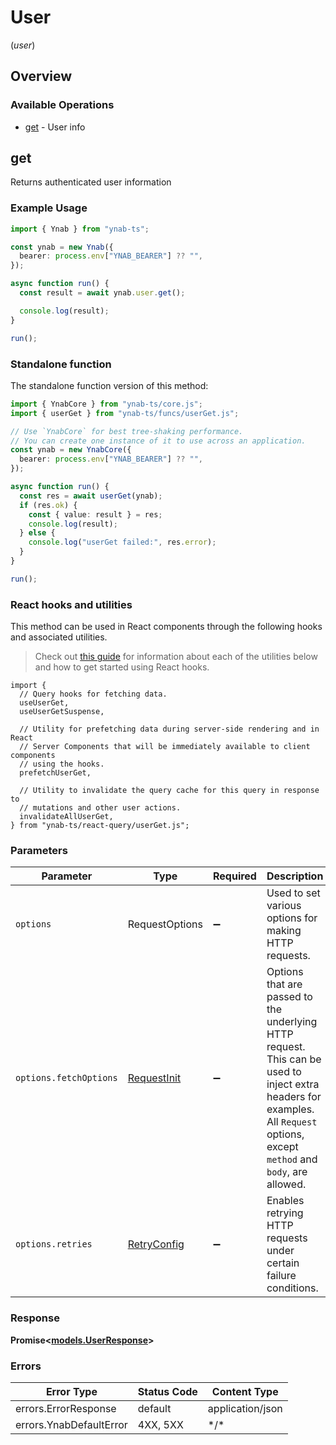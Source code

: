 # User
(*user*)

## Overview

### Available Operations

* [get](#get) - User info

## get

Returns authenticated user information

### Example Usage

<!-- UsageSnippet language="typescript" operationID="getUser" method="get" path="/user" -->
```typescript
import { Ynab } from "ynab-ts";

const ynab = new Ynab({
  bearer: process.env["YNAB_BEARER"] ?? "",
});

async function run() {
  const result = await ynab.user.get();

  console.log(result);
}

run();
```

### Standalone function

The standalone function version of this method:

```typescript
import { YnabCore } from "ynab-ts/core.js";
import { userGet } from "ynab-ts/funcs/userGet.js";

// Use `YnabCore` for best tree-shaking performance.
// You can create one instance of it to use across an application.
const ynab = new YnabCore({
  bearer: process.env["YNAB_BEARER"] ?? "",
});

async function run() {
  const res = await userGet(ynab);
  if (res.ok) {
    const { value: result } = res;
    console.log(result);
  } else {
    console.log("userGet failed:", res.error);
  }
}

run();
```

### React hooks and utilities

This method can be used in React components through the following hooks and
associated utilities.

> Check out [this guide][hook-guide] for information about each of the utilities
> below and how to get started using React hooks.

[hook-guide]: ../../../REACT_QUERY.md

```tsx
import {
  // Query hooks for fetching data.
  useUserGet,
  useUserGetSuspense,

  // Utility for prefetching data during server-side rendering and in React
  // Server Components that will be immediately available to client components
  // using the hooks.
  prefetchUserGet,
  
  // Utility to invalidate the query cache for this query in response to
  // mutations and other user actions.
  invalidateAllUserGet,
} from "ynab-ts/react-query/userGet.js";
```

### Parameters

| Parameter                                                                                                                                                                      | Type                                                                                                                                                                           | Required                                                                                                                                                                       | Description                                                                                                                                                                    |
| ------------------------------------------------------------------------------------------------------------------------------------------------------------------------------ | ------------------------------------------------------------------------------------------------------------------------------------------------------------------------------ | ------------------------------------------------------------------------------------------------------------------------------------------------------------------------------ | ------------------------------------------------------------------------------------------------------------------------------------------------------------------------------ |
| `options`                                                                                                                                                                      | RequestOptions                                                                                                                                                                 | :heavy_minus_sign:                                                                                                                                                             | Used to set various options for making HTTP requests.                                                                                                                          |
| `options.fetchOptions`                                                                                                                                                         | [RequestInit](https://developer.mozilla.org/en-US/docs/Web/API/Request/Request#options)                                                                                        | :heavy_minus_sign:                                                                                                                                                             | Options that are passed to the underlying HTTP request. This can be used to inject extra headers for examples. All `Request` options, except `method` and `body`, are allowed. |
| `options.retries`                                                                                                                                                              | [RetryConfig](../../lib/utils/retryconfig.md)                                                                                                                                  | :heavy_minus_sign:                                                                                                                                                             | Enables retrying HTTP requests under certain failure conditions.                                                                                                               |

### Response

**Promise\<[models.UserResponse](../../models/userresponse.md)\>**

### Errors

| Error Type              | Status Code             | Content Type            |
| ----------------------- | ----------------------- | ----------------------- |
| errors.ErrorResponse    | default                 | application/json        |
| errors.YnabDefaultError | 4XX, 5XX                | \*/\*                   |